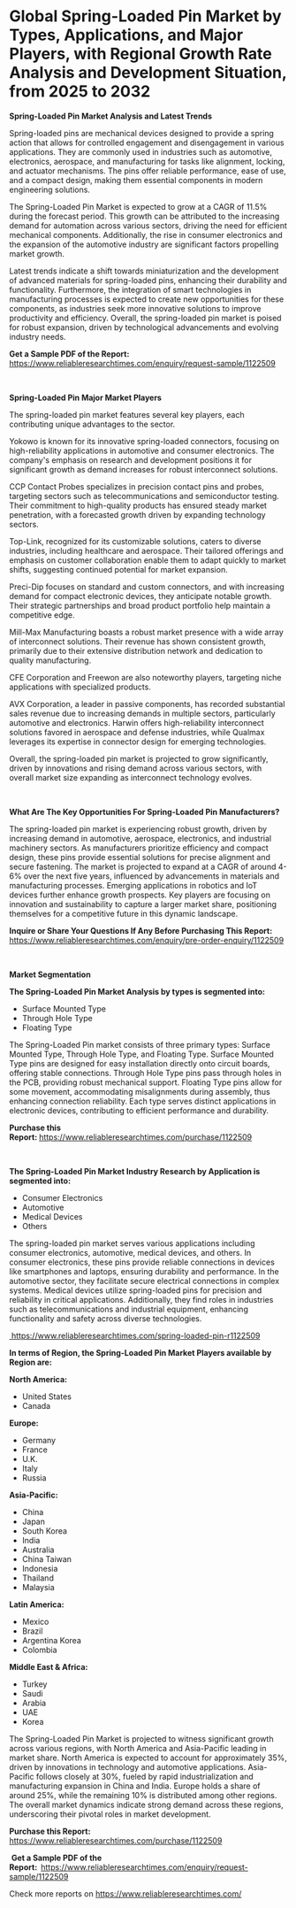 <p><h1>Global Spring-Loaded Pin Market by Types, Applications, and Major Players, with Regional Growth Rate Analysis and Development Situation, from 2025 to 2032</h1></p><p><strong>Spring-Loaded Pin Market Analysis and Latest Trends</strong></p>
<p><p>Spring-loaded pins are mechanical devices designed to provide a spring action that allows for controlled engagement and disengagement in various applications. They are commonly used in industries such as automotive, electronics, aerospace, and manufacturing for tasks like alignment, locking, and actuator mechanisms. The pins offer reliable performance, ease of use, and a compact design, making them essential components in modern engineering solutions.</p><p>The Spring-Loaded Pin Market is expected to grow at a CAGR of 11.5% during the forecast period. This growth can be attributed to the increasing demand for automation across various sectors, driving the need for efficient mechanical components. Additionally, the rise in consumer electronics and the expansion of the automotive industry are significant factors propelling market growth. </p><p>Latest trends indicate a shift towards miniaturization and the development of advanced materials for spring-loaded pins, enhancing their durability and functionality. Furthermore, the integration of smart technologies in manufacturing processes is expected to create new opportunities for these components, as industries seek more innovative solutions to improve productivity and efficiency. Overall, the spring-loaded pin market is poised for robust expansion, driven by technological advancements and evolving industry needs.</p></p>
<p><strong>Get a Sample PDF of the Report:&nbsp;</strong> <a href="https://www.reliableresearchtimes.com/enquiry/request-sample/1122509?utm_campaign=3087&utm_medium=2&utm_source=Github&utm_content=ia&utm_term=07042025&utm_id=spring-loaded-pin">https://www.reliableresearchtimes.com/enquiry/request-sample/1122509</a></p>
<p>&nbsp;</p>
<p><strong>Spring-Loaded Pin Major Market Players</strong></p>
<p><p>The spring-loaded pin market features several key players, each contributing unique advantages to the sector. </p><p>Yokowo is known for its innovative spring-loaded connectors, focusing on high-reliability applications in automotive and consumer electronics. The company's emphasis on research and development positions it for significant growth as demand increases for robust interconnect solutions.</p><p>CCP Contact Probes specializes in precision contact pins and probes, targeting sectors such as telecommunications and semiconductor testing. Their commitment to high-quality products has ensured steady market penetration, with a forecasted growth driven by expanding technology sectors.</p><p>Top-Link, recognized for its customizable solutions, caters to diverse industries, including healthcare and aerospace. Their tailored offerings and emphasis on customer collaboration enable them to adapt quickly to market shifts, suggesting continued potential for market expansion.</p><p>Preci-Dip focuses on standard and custom connectors, and with increasing demand for compact electronic devices, they anticipate notable growth. Their strategic partnerships and broad product portfolio help maintain a competitive edge.</p><p>Mill-Max Manufacturing boasts a robust market presence with a wide array of interconnect solutions. Their revenue has shown consistent growth, primarily due to their extensive distribution network and dedication to quality manufacturing.</p><p>CFE Corporation and Freewon are also noteworthy players, targeting niche applications with specialized products.</p><p>AVX Corporation, a leader in passive components, has recorded substantial sales revenue due to increasing demands in multiple sectors, particularly automotive and electronics. Harwin offers high-reliability interconnect solutions favored in aerospace and defense industries, while Qualmax leverages its expertise in connector design for emerging technologies.</p><p>Overall, the spring-loaded pin market is projected to grow significantly, driven by innovations and rising demand across various sectors, with overall market size expanding as interconnect technology evolves.</p></p>
<p>&nbsp;</p>
<p><strong>What Are The Key Opportunities For Spring-Loaded Pin Manufacturers?</strong></p>
<p><p>The spring-loaded pin market is experiencing robust growth, driven by increasing demand in automotive, aerospace, electronics, and industrial machinery sectors. As manufacturers prioritize efficiency and compact design, these pins provide essential solutions for precise alignment and secure fastening. The market is projected to expand at a CAGR of around 4-6% over the next five years, influenced by advancements in materials and manufacturing processes. Emerging applications in robotics and IoT devices further enhance growth prospects. Key players are focusing on innovation and sustainability to capture a larger market share, positioning themselves for a competitive future in this dynamic landscape.</p></p>
<p><strong>Inquire or Share Your Questions If Any Before Purchasing This Report:</strong> <a href="https://www.reliableresearchtimes.com/enquiry/pre-order-enquiry/1122509?utm_campaign=3087&utm_medium=2&utm_source=Github&utm_content=ia&utm_term=07042025&utm_id=spring-loaded-pin">https://www.reliableresearchtimes.com/enquiry/pre-order-enquiry/1122509</a></p>
<p>&nbsp;</p>
<p><strong>Market Segmentation</strong></p>
<p><strong>The Spring-Loaded Pin Market Analysis by types is segmented into:</strong></p>
<p><ul><li>Surface Mounted Type</li><li>Through Hole Type</li><li>Floating Type</li></ul></p>
<p><p>The Spring-Loaded Pin market consists of three primary types: Surface Mounted Type, Through Hole Type, and Floating Type. Surface Mounted Type pins are designed for easy installation directly onto circuit boards, offering stable connections. Through Hole Type pins pass through holes in the PCB, providing robust mechanical support. Floating Type pins allow for some movement, accommodating misalignments during assembly, thus enhancing connection reliability. Each type serves distinct applications in electronic devices, contributing to efficient performance and durability.</p></p>
<p><strong>Purchase this Report:&nbsp;</strong><a href="https://www.reliableresearchtimes.com/purchase/1122509?utm_campaign=3087&utm_medium=2&utm_source=Github&utm_content=ia&utm_term=07042025&utm_id=spring-loaded-pin">https://www.reliableresearchtimes.com/purchase/1122509</a></p>
<p>&nbsp;</p>
<p><strong>The Spring-Loaded Pin Market Industry Research by Application is segmented into:</strong></p>
<p><ul><li>Consumer Electronics</li><li>Automotive</li><li>Medical Devices</li><li>Others</li></ul></p>
<p><p>The spring-loaded pin market serves various applications including consumer electronics, automotive, medical devices, and others. In consumer electronics, these pins provide reliable connections in devices like smartphones and laptops, ensuring durability and performance. In the automotive sector, they facilitate secure electrical connections in complex systems. Medical devices utilize spring-loaded pins for precision and reliability in critical applications. Additionally, they find roles in industries such as telecommunications and industrial equipment, enhancing functionality and safety across diverse technologies.</p></p>
<p><a href="https://www.reliableresearchtimes.com/spring-loaded-pin-r1122509?utm_campaign=3087&utm_medium=2&utm_source=Github&utm_content=ia&utm_term=07042025&utm_id=spring-loaded-pin">&nbsp;https://www.reliableresearchtimes.com/spring-loaded-pin-r1122509</a></p>
<p><strong>In terms of Region, the Spring-Loaded Pin Market Players available by Region are:</strong></p>
<p>
    <p> <strong> North America: </strong>
        <ul>
            <li>United States</li>
            <li>Canada</li>
        </ul>
        </p> 
    <p> <strong> Europe: </strong>
        <ul>
            <li>Germany</li>
            <li>France</li>
            <li>U.K.</li>
            <li>Italy</li>
            <li>Russia</li>
        </ul>
        </p> 
    <p> <strong> Asia-Pacific: </strong>
        <ul>
            <li>China</li>
            <li>Japan</li>
            <li>South Korea</li>
            <li>India</li>
            <li>Australia</li>
            <li>China Taiwan</li>
            <li>Indonesia</li>
            <li>Thailand</li>
            <li>Malaysia</li>
        </ul>
        </p> 
    <p> <strong> Latin America: </strong>
        <ul>
            <li>Mexico</li>
            <li>Brazil</li>
            <li>Argentina Korea</li>
            <li>Colombia</li>
        </ul>
        </p> 
    <p> <strong> Middle East & Africa: </strong>
        <ul>
            <li>Turkey</li>
            <li>Saudi</li>
            <li>Arabia</li>
            <li>UAE</li>
            <li>Korea</li>
        </ul>
    </p>
    </p>
<p><p>The Spring-Loaded Pin Market is projected to witness significant growth across various regions, with North America and Asia-Pacific leading in market share. North America is expected to account for approximately 35%, driven by innovations in technology and automotive applications. Asia-Pacific follows closely at 30%, fueled by rapid industrialization and manufacturing expansion in China and India. Europe holds a share of around 25%, while the remaining 10% is distributed among other regions. The overall market dynamics indicate strong demand across these regions, underscoring their pivotal roles in market development.</p></p>
<p><strong>Purchase this Report: </strong><a href="https://www.reliableresearchtimes.com/purchase/1122509?utm_campaign=3087&utm_medium=2&utm_source=Github&utm_content=ia&utm_term=07042025&utm_id=spring-loaded-pin">https://www.reliableresearchtimes.com/purchase/1122509</a></p>
<p>&nbsp;<strong>Get a Sample PDF of the Report:&nbsp;&nbsp;</strong><a href="https://www.reliableresearchtimes.com/enquiry/request-sample/1122509?utm_campaign=3087&utm_medium=2&utm_source=Github&utm_content=ia&utm_term=07042025&utm_id=spring-loaded-pin">https://www.reliableresearchtimes.com/enquiry/request-sample/1122509</a></p>
<p><strong></strong></p>
<p>Check more reports on <a href="https://www.reliableresearchtimes.com/?utm_campaign=3087&utm_medium=2&utm_source=Github&utm_content=ia&utm_term=07042025&utm_id=spring-loaded-pin">https://www.reliableresearchtimes.com/</a></p>